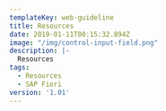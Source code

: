 ```yaml
---
templateKey: web-guideline
title: Resources
date: 2019-01-11T00:15:32.894Z
image: "/img/control-input-field.png"
description: |-
  Resources
tags:
  - Resources
  - SAP Fiori
version: '1.01'
---
```

